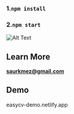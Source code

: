 ### 1.`npm install`

### 2.`npm start`

![Alt Text](https://media.giphy.com/media/B9zlLprZbLayvNt8We/giphy.gif)



## Learn More

**saurkmez@gmail.com**

## Demo

easycv-demo.netlify.app
